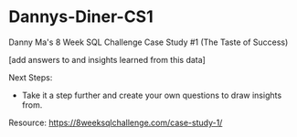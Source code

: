 # Dannys-Diner-CS1
Danny Ma's 8 Week SQL Challenge Case Study #1 (The Taste of Success)

[add answers to and insights learned from this data]

Next Steps: 
* Take it a step further and create your own questions to draw insights from.

Resource:
https://8weeksqlchallenge.com/case-study-1/ 

